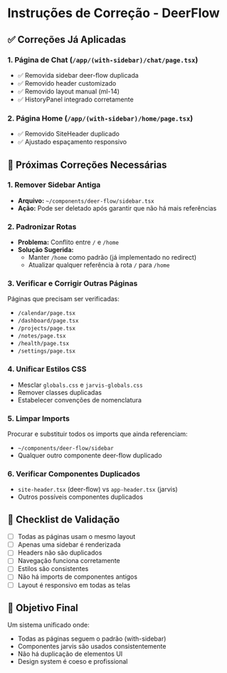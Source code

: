 # Instruções de Correção - DeerFlow

## ✅ Correções Já Aplicadas

### 1. Página de Chat (`/app/(with-sidebar)/chat/page.tsx`)
- ✅ Removida sidebar deer-flow duplicada
- ✅ Removido header customizado
- ✅ Removido layout manual (ml-14)
- ✅ HistoryPanel integrado corretamente

### 2. Página Home (`/app/(with-sidebar)/home/page.tsx`)
- ✅ Removido SiteHeader duplicado
- ✅ Ajustado espaçamento responsivo

## 🔧 Próximas Correções Necessárias

### 1. Remover Sidebar Antiga
- **Arquivo:** `~/components/deer-flow/sidebar.tsx`
- **Ação:** Pode ser deletado após garantir que não há mais referências

### 2. Padronizar Rotas
- **Problema:** Conflito entre `/` e `/home`
- **Solução Sugerida:** 
  - Manter `/home` como padrão (já implementado no redirect)
  - Atualizar qualquer referência à rota `/` para `/home`

### 3. Verificar e Corrigir Outras Páginas
Páginas que precisam ser verificadas:
- `/calendar/page.tsx`
- `/dashboard/page.tsx`
- `/projects/page.tsx`
- `/notes/page.tsx`
- `/health/page.tsx`
- `/settings/page.tsx`

### 4. Unificar Estilos CSS
- Mesclar `globals.css` e `jarvis-globals.css`
- Remover classes duplicadas
- Estabelecer convenções de nomenclatura

### 5. Limpar Imports
Procurar e substituir todos os imports que ainda referenciam:
- `~/components/deer-flow/sidebar`
- Qualquer outro componente deer-flow duplicado

### 6. Verificar Componentes Duplicados
- `site-header.tsx` (deer-flow) vs `app-header.tsx` (jarvis)
- Outros possíveis componentes duplicados

## 📝 Checklist de Validação

- [ ] Todas as páginas usam o mesmo layout
- [ ] Apenas uma sidebar é renderizada
- [ ] Headers não são duplicados
- [ ] Navegação funciona corretamente
- [ ] Estilos são consistentes
- [ ] Não há imports de componentes antigos
- [ ] Layout é responsivo em todas as telas

## 🎯 Objetivo Final

Um sistema unificado onde:
- Todas as páginas seguem o padrão (with-sidebar)
- Componentes jarvis são usados consistentemente
- Não há duplicação de elementos UI
- Design system é coeso e profissional
